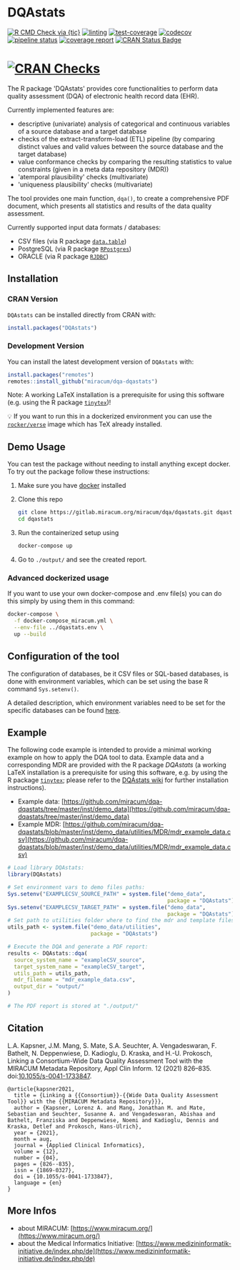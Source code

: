 # DQAstats

<!-- badges: start -->
[![R CMD Check via {tic}](https://github.com/miracum/dqa-dqastats/workflows/R%20CMD%20Check%20via%20{tic}/badge.svg?branch=master)](https://github.com/miracum/dqa-dqastats/actions)
[![linting](https://github.com/miracum/dqa-dqastats/workflows/lint/badge.svg?branch=master)](https://github.com/miracum/dqa-dqastats/actions)
[![test-coverage](https://github.com/miracum/dqa-dqastats/workflows/test-coverage/badge.svg?branch=master)](https://github.com/miracum/dqa-dqastats/actions)
[![codecov](https://app.codecov.io/gh/miracum/dqa-dqastats/branch/master/graph/badge.svg)](https://app.codecov.io/gh/miracum/dqa-dqastats)
[![pipeline status](https://gitlab.miracum.org/miracum/dqa/dqastats/badges/master/pipeline.svg)](https://gitlab.miracum.org/miracum/dqa/dqastats/-/commits/master)
[![coverage report](https://gitlab.miracum.org/miracum/dqa/dqastats/badges/master/coverage.svg)](https://gitlab.miracum.org/miracum/dqa/dqastats/-/commits/master)
[![CRAN Status Badge](https://www.r-pkg.org/badges/version-ago/DQAstats)](https://cran.r-project.org/package=DQAstats)
# [![CRAN Checks](https://cranchecks.info/badges/worst/DQAstats)](https://cran.r-project.org/web/checks/check_results_DQAstats.html)
<!-- badges: end -->

The R package 'DQAstats' provides core functionalities to perform data quality assessment (DQA) of electronic health record data (EHR).  

Currently implemented features are:  

* descriptive (univariate) analysis of categorical and continuous variables of a source database and a target database
* checks of the extract-transform-load (ETL) pipeline (by comparing distinct values and valid values between the source database and the target database)  
* value conformance checks by comparing the resulting statistics to value constraints (given in a meta data repository (MDR))  
* 'atemporal plausibility' checks (multivariate)  
* 'uniqueness plausibility' checks (multivariate)  

The tool provides one main function, `dqa()`, to create a comprehensive PDF document, which presents all statistics and results of the data quality assessment.

Currently supported input data formats / databases:  

* CSV files (via R package [`data.table`](https://cran.r-project.org/package=data.table))  
* PostgreSQL (via R package [`RPostgres`](https://cran.r-project.org/package=RPostgres))  
* ORACLE (via R package [`RJDBC`](https://cran.r-project.org/package=RJDBC))  

## Installation

### CRAN Version

`DQAstats` can be installed directly from CRAN with:

``` r
install.packages("DQAstats")
```

### Development Version

You can install the latest development version of `DQAstats` with:

``` r
install.packages("remotes")
remotes::install_github("miracum/dqa-dqastats")
```

Note: A working LaTeX installation is a prerequisite for using this software (e.g. using the R package [`tinytex`](https://yihui.org/tinytex/))!

:bulb: If you want to run this in a dockerized environment you can use the [`rocker/verse`](https://hub.docker.com/r/rocker/verse/) image which has TeX already installed.

## Demo Usage

You can test the package without needing to install anything except docker. To try out the package follow these instructions:

1. Make sure you have [docker](https://docs.docker.com/get-docker/) installed
2. Clone this repo

    ```bash
    git clone https://gitlab.miracum.org/miracum/dqa/dqastats.git dqastats
    cd dqastats
    ```

3. Run the containerized setup using

    ```bash
    docker-compose up
    ```

4. Go to `./output/` and see the created report.

### Advanced dockerized usage

If you want to use your own docker-compose and .env file(s) you can do this simply by using them in this command:

```bash
docker-compose \
  -f docker-compose_miracum.yml \
  --env-file ../dqastats.env \
  up --build
```

## Configuration of the tool

The configuration of databases, be it CSV files or SQL-based databases, is done with environment variables, which can be set using the base R command `Sys.setenv()`.

A detailed description, which environment variables need to be set for the specific databases can be found [here](https://github.com/miracum/misc-dizutils/blob/master/README.md).

## Example

The following code example is intended to provide a minimal working example on how to apply the DQA tool to data. Example data and a corresponding MDR are provided with the R package *DQAstats* (a working LaTeX installation is a prerequisite for using this software, e.g. by using the R package [`tinytex`](https://yihui.org/tinytex/); please refer to the [DQAstats wiki](https://github.com/miracum/dqa-dqastats/wiki/Installation) for further installation instructions).  

* Example data: [https://github.com/miracum/dqa-dqastats/tree/master/inst/demo_data](https://github.com/miracum/dqa-dqastats/tree/master/inst/demo_data)  
* Example MDR: [https://github.com/miracum/dqa-dqastats/blob/master/inst/demo_data/utilities/MDR/mdr_example_data.csv](https://github.com/miracum/dqa-dqastats/blob/master/inst/demo_data/utilities/MDR/mdr_example_data.csv)  

```r
# Load library DQAstats:
library(DQAstats)

# Set environment vars to demo files paths:
Sys.setenv("EXAMPLECSV_SOURCE_PATH" = system.file("demo_data",
                                                  package = "DQAstats"))
Sys.setenv("EXAMPLECSV_TARGET_PATH" = system.file("demo_data",
                                                  package = "DQAstats"))
# Set path to utilities folder where to find the mdr and template files:
utils_path <- system.file("demo_data/utilities",
                          package = "DQAstats")

# Execute the DQA and generate a PDF report:
results <- DQAstats::dqa(
  source_system_name = "exampleCSV_source",
  target_system_name = "exampleCSV_target",
  utils_path = utils_path,
  mdr_filename = "mdr_example_data.csv",
  output_dir = "output/"
)

# The PDF report is stored at "./output/"
```

## Citation

L.A. Kapsner, J.M. Mang, S. Mate, S.A. Seuchter, A. Vengadeswaran, F. Bathelt, N. Deppenwiese, D. Kadioglu, D. Kraska, and H.-U. Prokosch, Linking a Consortium-Wide Data Quality Assessment Tool with the MIRACUM Metadata Repository, Appl Clin Inform. 12 (2021) 826–835. doi:[10.1055/s-0041-1733847](https://www.thieme-connect.com/products/ejournals/abstract/10.1055/s-0041-1733847).

```
@article{kapsner2021,
  title = {Linking a {{Consortium}}-{{Wide Data Quality Assessment Tool}} with the {{MIRACUM Metadata Repository}}},
  author = {Kapsner, Lorenz A. and Mang, Jonathan M. and Mate, Sebastian and Seuchter, Susanne A. and Vengadeswaran, Abishaa and Bathelt, Franziska and Deppenwiese, Noemi and Kadioglu, Dennis and Kraska, Detlef and Prokosch, Hans-Ulrich},
  year = {2021},
  month = aug,
  journal = {Applied Clinical Informatics},
  volume = {12},
  number = {04},
  pages = {826--835},
  issn = {1869-0327},
  doi = {10.1055/s-0041-1733847},
  language = {en}
}
```

## More Infos

* about MIRACUM: [https://www.miracum.org/](https://www.miracum.org/)
* about the Medical Informatics Initiative: [https://www.medizininformatik-initiative.de/index.php/de](https://www.medizininformatik-initiative.de/index.php/de)
